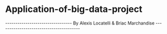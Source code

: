 # Application-of-big-data-project

--------------------------------- By Alexis Locatelli & Briac Marchandise ----------------------------------------

